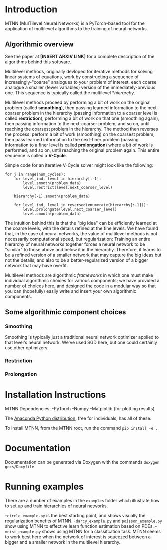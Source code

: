 # Introduction

MTNN (MulTilevel Neural Networks) is a PyTorch-based tool for the
application of multilevel algorithms to the training of neural
networks.

## Algorithmic overview

See the paper at **[INSERT ARXIV LINK]** for a complete description of
the algorithms behind this software.

Multilevel methods, originally devloped for iterative methods for
solving linear systems of equations, work by constructing a sequence
of increasingly-"coarse" analogues to your problem of interest, each
coarse analogue a smaller (fewer variables) version of the
immediately-previous one. This sequence is typically called the
multilevel **hierarchy*.

Multilevel methods proceed by performing a bit of work on the original
problem (called **smoothing**), then passing learned information to
the next-coarser problem in the hierarchy (passing information to a
coarser level is called **restriction**), performing a bit of work on
that one (smoothing again), then passing information to the
next-coarser problem, and so on, until reaching the coarsest problem
in the hierarchy. The method then reverses the process: perform a bit
of work (smoothing) on the coarsest problem, then pass learned
information to the next-finer problem (passing information to a finer
level is called **prolongation**) where a bit of work is performed,
and so on, until reaching the original problem again. This entire
sequence is called a **V-Cycle**.

Simple code for an iterative V-Cycle solver might look like the
following:
```
for j in range(num_cycles):
    for level_ind, level in hierarchy[:-1]:
        level.smooth(problem_data)
        level.restrict(level.next_coarser_level)

    hierarchy[-1].smooth(problem_data)

    for level_ind, level in reversed(enumerate(hierarchy[:-1])):
        level.prolongate(level.next_coarser_level)
        level.smooth(problem_data)
```

The intuition behind this is that the "big idea" can be efficiently
learned at the coarse levels, with the details refined at the fine
levels. We have found that, in the case of neural networks, the value
of multilevel methods is not necessarily computational speed, but
regularization: Training an entire hierarchy of neural networks
together forces a neural network to be "similar" to those above and
below it in the hierarchy. Therefore, it learns to be a refined
version of a smaller network that may capture the big ideas but not
the details, and also to be a better-regularized version of a bigger
network that may have overfit.

Multilevel methods are algorithmic *frameworks* in which one must make
individual algorithmic choices for various components; we have
provided a number of choices here, and designed the code in a modular
way so that you can (hopefully) easily write and insert your own
algorithmic components.

## Some algorithmic component choices

### Smoothing

Smoothing is typically just a traditional neural network optimizer
applied to that level's neural network. We've used SGD here, but one
could certainly use other optimizers.

### Restriction

### Prolongation


# Installation Instructions

MTNN Dependencies:
-PyTorch
-Numpy
-Matplotlib (for plotting results)

The [Anaconda Python
distribution](https://www.anaconda.com/products/individual), free for
individuals, has all of these.

To install MTNN, from the MTNN root, run the command
`pip install -e .`

# Documentation

Documentation can be generated via Doxygen with the commands
`doxygen gocs/Doxyfile`

# Running examples

There are a number of examples in the `examples` folder which
illustrate how to set up and train hierarchies of neural networks.

-`circle_example.py` is the best starting point, and shows visually
 the regularization benefits of MTNN.
-`darcy_example.py` and `poisson_example.py` show using MTNN to
 effective learn function estimation based on PDEs.
-`mnist_example.py` shows using MTNN for a classifcation task. MTNN
 seems to work best here when the network of interest is squeezed
 between a bigger and a smaller network in the multilevel hierarchy.
